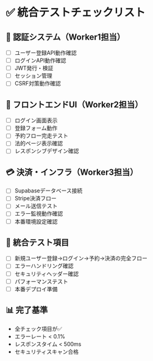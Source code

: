 # ✅ 統合テストチェックリスト

## 🔐 認証システム（Worker1担当）
- [ ] ユーザー登録API動作確認
- [ ] ログインAPI動作確認
- [ ] JWT発行・検証
- [ ] セッション管理
- [ ] CSRF対策動作確認

## 🎨 フロントエンドUI（Worker2担当）
- [ ] ログイン画面表示
- [ ] 登録フォーム動作
- [ ] 予約フロー完走テスト
- [ ] 法的ページ表示確認
- [ ] レスポンシブデザイン確認

## 💳 決済・インフラ（Worker3担当）
- [ ] Supabaseデータベース接続
- [ ] Stripe決済フロー
- [ ] メール送信テスト
- [ ] エラー監視動作確認
- [ ] 本番環境設定確認

## 🔄 統合テスト項目
- [ ] 新規ユーザー登録→ログイン→予約→決済の完全フロー
- [ ] エラーハンドリング確認
- [ ] セキュリティヘッダー確認
- [ ] パフォーマンステスト
- [ ] 本番デプロイ準備

## 📊 完了基準
- 全チェック項目が✅
- エラーレート < 0.1%
- レスポンスタイム < 500ms
- セキュリティスキャン合格